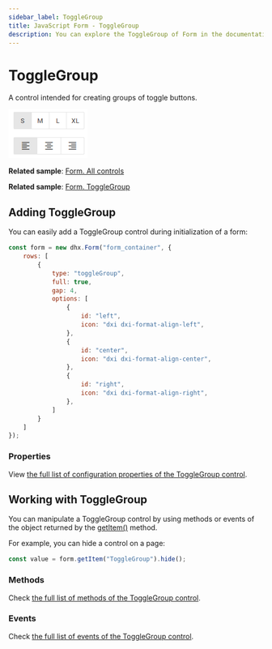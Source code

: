 ```yaml
---
sidebar_label: ToggleGroup
title: JavaScript Form - ToggleGroup 
description: You can explore the ToggleGroup of Form in the documentation of the DHTMLX JavaScript UI library. Browse developer guides and API reference, try out code examples and live demos, and download a free 30-day evaluation version of DHTMLX Suite.
---
```


# ToggleGroup

A control intended for creating groups of toggle buttons.

![ToggleGroup control](../assets/form/form_togglegroup.png)

**Related sample**: [Form. All controls](https://snippet.dhtmlx.com/ikyyekxq)

**Related sample**: [Form. ToggleGroup](https://snippet.dhtmlx.com/yqi21ykr?tag=toggle_group)

## Adding ToggleGroup

You can easily add a ToggleGroup control during initialization of a form:

~~~js
const form = new dhx.Form("form_container", { 
    rows: [
       	{
	        type: "toggleGroup",
	        full: true,
	        gap: 4,
	        options: [
	            {
	                id: "left",
	                icon: "dxi dxi-format-align-left",
	            },
	            {
	                id: "center",
	                icon: "dxi dxi-format-align-center",
	            },
	            {
	                id: "right",
	                icon: "dxi dxi-format-align-right",
	            },
	        ]
	    }
	]
});
~~~

### Properties

View [the full list of configuration properties of the ToggleGroup control](form/api/togglegroup/api_togglegroup_properties.md).

## Working with ToggleGroup

You can manipulate a ToggleGroup control by using methods or events of the object returned by the [getItem()](form/api/form_getitem_method.md) method.

For example, you can hide a control on a page:

~~~js
const value = form.getItem("ToggleGroup").hide();
~~~

### Methods

Check [the full list of methods of the ToggleGroup control](form/api/api_overview.md#togglegroup-methods).

### Events

Check [the full list of events of the ToggleGroup control](form/api/api_overview.md#togglegroup-events).